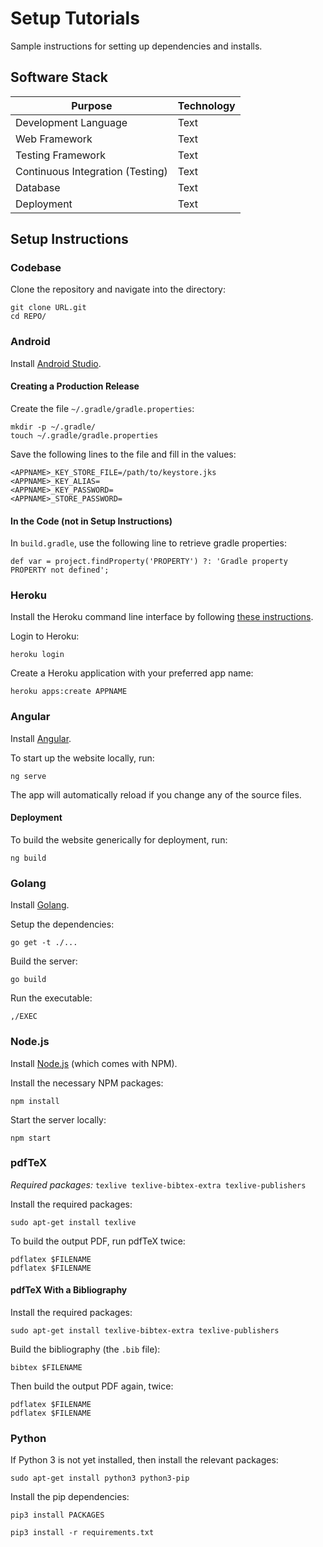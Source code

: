 # Setup Tutorials

Sample instructions for setting up dependencies and installs.

## Software Stack

| Purpose | Technology |
| --- | --- |
| Development Language | Text |
| Web Framework | Text |
| Testing Framework | Text |
| Continuous Integration (Testing) | Text |
| Database | Text |
| Deployment | Text |

## Setup Instructions

### Codebase

Clone the repository and navigate into the directory:
```shell
git clone URL.git
cd REPO/
```

### Android

Install [Android Studio](https://developer.android.com/studio/).

#### Creating a Production Release

Create the file `~/.gradle/gradle.properties`:
```shell
mkdir -p ~/.gradle/
touch ~/.gradle/gradle.properties
```

Save the following lines to the file and fill in the values:
```
<APPNAME>_KEY_STORE_FILE=/path/to/keystore.jks
<APPNAME>_KEY_ALIAS=
<APPNAME>_KEY_PASSWORD=
<APPNAME>_STORE_PASSWORD=
```

#### In the Code (not in Setup Instructions)

In `build.gradle`, use the following line to retrieve gradle properties:
```
def var = project.findProperty('PROPERTY') ?: 'Gradle property PROPERTY not defined';
```

### Heroku

Install the Heroku command line interface by following [these instructions](https://devcenter.heroku.com/articles/heroku-command-line).

Login to Heroku:
```shell
heroku login
```

Create a Heroku application with your preferred app name:
```shell
heroku apps:create APPNAME
```

### Angular

Install [Angular](https://angular.io/).

To start up the website locally, run:
```shell
ng serve
```

The app will automatically reload if you change any of the source files.

#### Deployment

To build the website generically for deployment, run:
```shell
ng build
```

### Golang

Install [Golang](https://golang.org/doc/install).

Setup the dependencies:
```shell
go get -t ./...
```

Build the server:
```shell
go build
```

Run the executable:
```shell
,/EXEC
```

### Node.js

Install [Node.js](https://nodejs.org/en/download/) (which comes with NPM).

Install the necessary NPM packages:
```shell
npm install
```

Start the server locally:
```shell
npm start
```

### pdfTeX

_Required packages:_ `texlive texlive-bibtex-extra texlive-publishers`

Install the required packages:
```shell
sudo apt-get install texlive
```

To build the output PDF, run pdfTeX twice:
```shell
pdflatex $FILENAME
pdflatex $FILENAME
```

#### pdfTeX With a Bibliography

Install the required packages:
```shell
sudo apt-get install texlive-bibtex-extra texlive-publishers
```

Build the bibliography (the `.bib` file):
```shell
bibtex $FILENAME
```

Then build the output PDF again, twice:
```shell
pdflatex $FILENAME
pdflatex $FILENAME
```

### Python

If Python 3 is not yet installed, then install the relevant packages:
```shell
sudo apt-get install python3 python3-pip
```

Install the pip dependencies:
```shell
pip3 install PACKAGES
```

```shell
pip3 install -r requirements.txt
```
